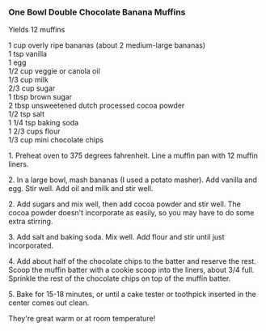 
### One Bowl Double Chocolate Banana Muffins  
Yields 12 muffins  
  
1 cup overly ripe bananas (about 2 medium-large bananas)  
1 tsp vanilla  
1 egg  
1/2 cup veggie or canola oil  
1/3 cup milk  
2/3 cup sugar  
1 tbsp brown sugar  
2 tbsp unsweetened dutch processed cocoa powder  
1/2 tsp salt  
1 1/4 tsp baking soda  
1 2/3 cups flour  
1/3 cup mini chocolate chips   
  
1\. Preheat oven to 375 degrees fahrenheit. Line a muffin pan with 12 muffin liners.  
  
2\. In a large bowl, mash bananas (I used a potato masher). Add vanilla and egg. Stir well. Add oil and milk and stir well.  
  
2\. Add sugars and mix well, then add cocoa powder and stir well. The cocoa powder doesn't incorporate as easily, so you may have to do some extra stirring.  
  
3\. Add salt and baking soda. Mix well. Add flour and stir until just incorporated.  
  
4\. Add about half of the chocolate chips to the batter and reserve the rest. Scoop the muffin batter with a cookie scoop into the liners, about 3/4 full. Sprinkle the rest of the chocolate chips on top of the muffin batter.  
  
5\. Bake for 15-18 minutes, or until a cake tester or toothpick inserted in the center comes out clean.  
  
They're great warm or at room temperature!  
    